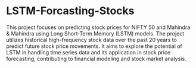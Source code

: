 # LSTM-Forcasting-Stocks

This project focuses on predicting stock prices for NIFTY 50 and Mahindra & Mahindra using Long Short-Term Memory (LSTM) models. The project utilizes historical high-frequency stock data over the past 20 years to predict future stock price movements. It aims to explore the potential of LSTM in handling time series data and its application in stock price forecasting, contributing to financial modeling and stock market analysis.
